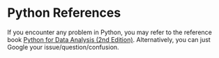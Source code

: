 # Python References

If you encounter any problem in Python, you may refer to the reference book [Python for Data Analysis (2nd Edition)](https://github.com/DSME-6756-23/BA-W2022/blob/main/Python%20References/Python%20for%20Data%20Analysis%2C%202nd%20Edition.pdf). Alternatively, you can just Google your issue/question/confusion.


